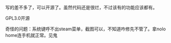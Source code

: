 写的差不多了，可以开源了。虽然代码还是很烂，不过该有的功能应该都有。

GPL3.0开源

奇怪的问题：系统键呼不出steam菜单，截图可以，不知道咋修先不管了。拿nolo home连手机就正常。见鬼
